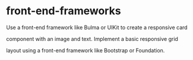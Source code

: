 # front-end-frameworks
Use a front-end framework like Bulma
or UIKit to create a responsive card

component with an image and text.
Implement a basic responsive grid

layout using a front-end framework
like Bootstrap or Foundation.
